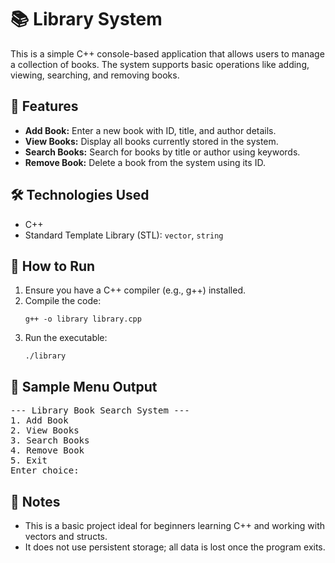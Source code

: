 <h1>📚 Library System</h1>

<p>This is a simple C++ console-based application that allows users to manage a collection of books. The system supports basic operations like adding, viewing, searching, and removing books.</p>

<h2>🔧 Features</h2>
<ul>
  <li><strong>Add Book:</strong> Enter a new book with ID, title, and author details.</li>
  <li><strong>View Books:</strong> Display all books currently stored in the system.</li>
  <li><strong>Search Books:</strong> Search for books by title or author using keywords.</li>
  <li><strong>Remove Book:</strong> Delete a book from the system using its ID.</li>
</ul>

<h2>🛠 Technologies Used</h2>
<ul>
  <li>C++</li>
  <li>Standard Template Library (STL): <code>vector</code>, <code>string</code></li>
</ul>

<h2>📂 How to Run</h2>
<ol>
  <li>Ensure you have a C++ compiler (e.g., g++) installed.</li>
  <li>Compile the code:
    <pre><code>g++ -o library library.cpp</code></pre>
  </li>
  <li>Run the executable:
    <pre><code>./library</code></pre>
  </li>
</ol>

<h2>📸 Sample Menu Output</h2>
<pre>
--- Library Book Search System ---
1. Add Book
2. View Books
3. Search Books
4. Remove Book
5. Exit
Enter choice:
</pre>

<h2>📌 Notes</h2>
<ul>
  <li>This is a basic project ideal for beginners learning C++ and working with vectors and structs.</li>
  <li>It does not use persistent storage; all data is lost once the program exits.</li>
</ul>
